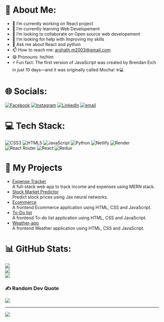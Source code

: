 # 💫 About Me:
- 🔭 I’m currently working on React project
- 🌱 I’m currently learning Web Developement
- 👯 I’m looking to collaborate on Open source web developement
- 🤔 I’m looking for help with Improving my skills
- 💬 Ask me about React and python
- 📫 How to reach me: arshath.m2003@gmail.com
- 😄 Pronouns: he/him
- ⚡ Fun fact: The first version of JavaScript was created by Brendan Eich in just 10 days—and it was originally called Mocha! ☕💻


# 🌐 Socials:
[![Facebook](https://img.shields.io/badge/Facebook-%231877F2.svg?logo=Facebook&logoColor=white)](https://www.facebook.com/share/16doV4c1S3/) [![Instagram](https://img.shields.io/badge/Instagram-%23E4405F.svg?logo=Instagram&logoColor=white)](https://instagram.com/arshax._10) [![LinkedIn](https://img.shields.io/badge/LinkedIn-%230077B5.svg?logo=linkedin&logoColor=white)](https://www.linkedin.com/in/mohamedarshathm?utm_source=share&utm_campaign=share_via&utm_content=profile&utm_medium=android_app) [![email](https://img.shields.io/badge/Email-D14836?logo=gmail&logoColor=white)](mailto:arshath.m2003@gmail.com) 

# 💻 Tech Stack:
![CSS3](https://img.shields.io/badge/css3-%231572B6.svg?style=for-the-badge&logo=css3&logoColor=white) ![HTML5](https://img.shields.io/badge/html5-%23E34F26.svg?style=for-the-badge&logo=html5&logoColor=white) ![JavaScript](https://img.shields.io/badge/javascript-%23323330.svg?style=for-the-badge&logo=javascript&logoColor=%23F7DF1E) ![Python](https://img.shields.io/badge/python-3670A0?style=for-the-badge&logo=python&logoColor=ffdd54) ![Netlify](https://img.shields.io/badge/netlify-%23000000.svg?style=for-the-badge&logo=netlify&logoColor=#00C7B7) ![Render](https://img.shields.io/badge/Render-%46E3B7.svg?style=for-the-badge&logo=render&logoColor=white) ![React Router](https://img.shields.io/badge/React_Router-CA4245?style=for-the-badge&logo=react-router&logoColor=white) ![React](https://img.shields.io/badge/react-%2320232a.svg?style=for-the-badge&logo=react&logoColor=%2361DAFB) ![Redux](https://img.shields.io/badge/redux-%23593d88.svg?style=for-the-badge&logo=redux&logoColor=white)

# 📂 My Projects
- [Expense Tracker](https://github.com/MohamedArshath10/Fintrackr-Expense_tracking.git)  
  A full-stack web app to track income and expenses using MERN stack.
- [Stock Market Predictor](https://github.com/MohamedArshath10/Stock-Prediction.git)  
  Predict stock prices using Jax neural networks.
- [Ecommerce ](https://github.com/MohamedArshath10/Shoe-Garden-e-Commerce.git)  
  A frontend Ecommerce application using HTML, CSS and JavaScript.
- [To-Do list](https://github.com/MohamedArshath10/To-Do-list-.git)  
  A frontend To-do list application using HTML, CSS and JavaScript.
- [Weather-app](https://github.com/MohamedArshath10/Weather-app.git)  
  A frontend Weather application using HTML, CSS and JavaScript.

# 📊 GitHub Stats:
![](https://github-readme-stats.vercel.app/api?username=MohamedArshath10&theme=dark&hide_border=false&include_all_commits=true&count_private=true)<br/>
![](https://nirzak-streak-stats.vercel.app/?user=MohamedArshath10&theme=dark&hide_border=false)<br/>
![](https://github-readme-stats.vercel.app/api/top-langs/?username=MohamedArshath10&theme=dark&hide_border=false&include_all_commits=true&count_private=true&layout=compact)

### ✍️ Random Dev Quote
![](https://quotes-github-readme.vercel.app/api?type=horizontal&theme=radical)

---
[![](https://visitcount.itsvg.in/api?id=MohamedArshath10&icon=0&color=0)](https://visitcount.itsvg.in)

<!-- Proudly created with GPRM ( https://gprm.itsvg.in ) -->

